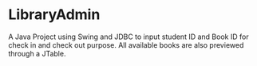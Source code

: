 # LibraryAdmin
A Java Project using Swing and JDBC to input student ID and Book ID for check in and check out purpose. All available books are also previewed through a JTable.
